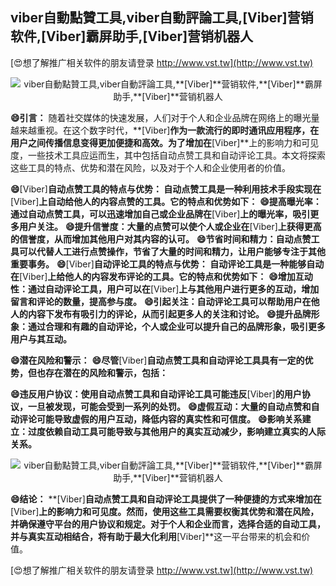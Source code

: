 ## **viber自動點贊工具,viber自動評論工具,**[Viber]**营销软件,**[Viber]**霸屏助手,**[Viber]**营销机器人**

[😍想了解推广相关软件的朋友请登录 http://www.vst.tw](http://www.vst.tw)

 <center><img src="https://vst.tw/MP4/tuiguang/png/3.png" alt="viber自動點贊工具,viber自動評論工具,**[Viber]**营销软件,**[Viber]**霸屏助手,**[Viber]**营销机器人"></center>

**😄引言：**
随着社交媒体的快速发展，人们对于个人和企业品牌在网络上的曝光量越来越重视。在这个数字时代，**[Viber]**作为一款流行的即时通讯应用程序，在用户之间传播信息变得更加便捷和高效。为了增加在**[Viber]**上的影响力和可见度，一些技术工具应运而生，其中包括自动点赞工具和自动评论工具。本文将探索这些工具的特点、优势和潜在风险，以及对于个人和企业使用者的价值。

**😄**[Viber]**自动点赞工具的特点与优势： 自动点赞工具是一种利用技术手段实现在**[Viber]**上自动给他人的内容点赞的工具。它的特点和优势如下：**
**😄提高曝光率：通过自动点赞工具，可以迅速增加自己或企业品牌在**[Viber]**上的曝光率，吸引更多用户关注。**
**😄提升信誉度：大量的点赞可以使个人或企业在**[Viber]**上获得更高的信誉度，从而增加其他用户对其内容的认可。**
**😄节省时间和精力：自动点赞工具可以代替人工进行点赞操作，节省了大量的时间和精力，让用户能够专注于其他重要事务。**
**😄**[Viber]**自动评论工具的特点与优势： 自动评论工具是一种能够自动在**[Viber]**上给他人的内容发布评论的工具。它的特点和优势如下：**
**😄增加互动性：通过自动评论工具，用户可以在**[Viber]**上与其他用户进行更多的互动，增加留言和评论的数量，提高参与度。**
**😄引起关注：自动评论工具可以帮助用户在他人的内容下发布有吸引力的评论，从而引起更多人的关注和讨论。**
**😄提升品牌形象：通过合理和有趣的自动评论，个人或企业可以提升自己的品牌形象，吸引更多用户与其互动。**

**😄潜在风险和警示：**
**😄尽管**[Viber]**自动点赞工具和自动评论工具具有一定的优势，但也存在潜在的风险和警示，包括：**

**😄违反用户协议：使用自动点赞工具和自动评论工具可能违反**[Viber]**的用户协议，一旦被发现，可能会受到一系列的处罚。**
**😄虚假互动：大量的自动点赞和自动评论可能导致虚假的用户互动，降低内容的真实性和可信度。**
**😄影响关系建立：过度依赖自动工具可能导致与其他用户的真实互动减少，影响建立真实的人际关系。**

 <center><img src="https://vst.tw/MP4/tuiguang/png/5.png" alt="viber自動點贊工具,viber自動評論工具,**[Viber]**营销软件,**[Viber]**霸屏助手,**[Viber]**营销机器人"></center>

**😄结论：**
**[Viber]**自动点赞工具和自动评论工具提供了一种便捷的方式来增加在**[Viber]**上的影响力和可见度。然而，使用这些工具需要权衡其优势和潜在风险，并确保遵守平台的用户协议和规定。对于个人和企业而言，选择合适的自动工具，并与真实互动相结合，将有助于最大化利用**[Viber]**这一平台带来的机会和价值。

[😍想了解推广相关软件的朋友请登录 http://www.vst.tw](http://www.vst.tw)




